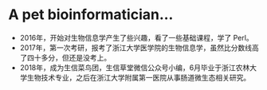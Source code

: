 # A pet bioinformatician...

- 2016年，开始对生物信息学产生了些兴趣，看了一些基础课程，学了 Perl。
- 2017年，第一次考研，报考了浙江大学医学院的生物信息学，虽然比分数线高了四十多分，但还是没考上。
- 2018年，成为生信菜鸟团，生信草堂微信公众号小编，6月毕业于浙江农林大学生物技术专业，之后在浙江大学附属第一医院从事肠道微生态相关研究。